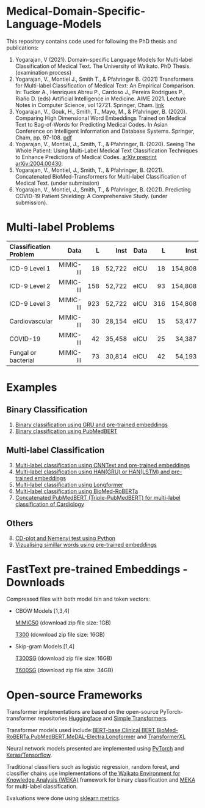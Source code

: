 # Medical-Domain-Specific-Language-Models

This repository contains code used for following the PhD thesis and publications:

1. Yogarajan, V (2021). Domain-specific Language Models for Multi-label Classification of Medical Text. The University of Waikato. PhD Thesis. (examination process)
2. Yogarajan, V., Montiel J., Smith T., & Pfahringer B. (2021) Transformers for Multi-label Classification of Medical Text: An Empirical Comparison. In: Tucker A., Henriques Abreu P., Cardoso J., Pereira Rodrigues P., Riaño D. (eds) Artificial Intelligence in Medicine. AIME 2021. Lecture Notes in Computer Science, vol 12721. Springer, Cham. [link](https://doi.org/10.1007/978-3-030-77211-6_12)
3. Yogarajan, V., Gouk, H., Smith, T., Mayo, M., & Pfahringer, B. (2020). Comparing High Dimensional Word Embeddings Trained on Medical Text to Bag-of-Words for Predicting Medical Codes. In Asian Conference on Intelligent Information and Database Systems. Springer, Cham, pp. 97-108. [pdf](https://drive.google.com/file/d/1hnjaGK-egbN0INlxD8GW0olgQAYQUgAX/view) 
4. Yogarajan, V., Montiel, J., Smith, T., & Pfahringer, B. (2020). Seeing The Whole Patient: Using Multi-Label Medical Text Classification Techniques to Enhance Predictions of Medical Codes. [arXiv preprint arXiv:2004.00430](https://arxiv.org/abs/2004.00430). 
5. Yogarajan, V., Montiel, J., Smith, T., & Pfahringer, B. (2021). Concatenated BioMed-Transformers for Multi-label Classification of Medical Text. (under submission)
6. Yogarajan, V., Montiel, J., Smith, T., & Pfahringer, B. (2021). Predicting COVID-19 Patient Shielding: A Comprehensive Study. (under submission).

# Multi-label Problems

|Classification Problem | Data  | L  | Inst   |  Data  | L  | Inst  |  
| :------ | --------: | --------: | -----: | --------: | --------: | -----: |
|ICD-9 Level 1 | MIMIC-III |   18 | 52,722   |  eICU | 18 |154,808   | 
|ICD-9 Level 2 | MIMIC-III | 158 | 52,722   |  eICU  | 93 |154,808     | 
|ICD-9 Level 3 | MIMIC-III | 923 | 52,722   |  eICU  | 316 | 154,808   | 
|Cardiovascular | MIMIC-III | 30 | 28,154   |  eICU | 15 | 53,477 | 
|COVID-19 | MIMIC-III | 42|35,458   |  eICU  | 25 | 34,387 |
|Fungal or bacterial | MIMIC-III | 73 | 30,814   |  eICU | 42|54,193|     

# Examples
## Binary Classification
1. [Binary classification using GRU and pre-trained embeddings](https://github.com/vithyayogarajan/Medical-Domain-Specific-Language-Models/blob/main/Binary_classification/Binary_classification_GRU.ipynb)
2. [Binary classification using PubMedBERT](https://github.com/vithyayogarajan/Medical-Domain-Specific-Language-Models/blob/main/Binary_classification/Binary_classification_PubMedBERT.ipynb)

## Multi-label Classification

3. [Multi-label classification using CNNText and pre-trained embeddings](https://github.com/vithyayogarajan/Medical-Domain-Specific-Language-Models/blob/main/Multilabel/icd9_cnntext.ipynb)
4. [Multi-label classification using HAN(GRU) or HAN(LSTM) and pre-trained embeddings](https://github.com/vithyayogarajan/Medical-Domain-Specific-Language-Models/blob/main/Multilabel/HAN.py)
5. [Multi-label classification using Longformer](https://github.com/vithyayogarajan/Medical-Domain-Specific-Language-Models/blob/main/Multilabel/longformer_fungal_eICU.py)
6. [Multi-label classification using BioMed-RoBERTa](https://github.com/vithyayogarajan/Medical-Domain-Specific-Language-Models/blob/main/Multilabel/Biomed-Roberto_cardiology.py)
7. [Concatenated PubMedBERT (Triple-PubMedBERT) for multi-label classification of Cardiology](https://github.com/vithyayogarajan/Medical-Domain-Specific-Language-Models/blob/main/Concatenated-Language-Models-Multi-label/triple_pubmedbert_cardiology.py)

## Others
8. [CD-plot and Nemenyi test using Python](https://github.com/vithyayogarajan/Medical-Domain-Specific-Language-Models/blob/main/Multilabel/posthoc-nemenyi.ipynb)
9. [Vizualising simillar words using pre-trained embeddings](https://github.com/vithyayogarajan/Medical-Domain-Specific-Language-Models/blob/main/fastText_Embeddings/vizualise_wiki.ipynb)


# FastText pre-trained Embeddings - Downloads

Compressed files with both model bin and token vectors: 

- CBOW Models [1,3,4]
   
  [MIMIC50](https://drive.google.com/file/d/1UbTO0PFwr4YeQYDLJBnGjfCvK9dAO4kB/view?usp=sharing) (download zip file size: 1GB)
  
  [T300](https://drive.google.com/file/d/1VY8VSRlXiPgOfw12PfQS4Xn-26fYJIgX/view?usp=sharing) (download zip file size: 16GB)


- Skip-gram Models [1,4]

  [T300SG](https://drive.google.com/file/d/1wxVla-7pqfxUqFiOCQgb6zE8kmVsY7l6/view?usp=sharing) (download zip file size: 16GB)

  [T600SG]() (download zip file size: 34GB)



# Open-source Frameworks 

Transformer implementations are based on the open-source PyTorch-transformer repositories [Huggingface](https://github.com/huggingface/transformers) and [Simple Transformers](https://simpletransformers.ai/). 

Transformer models used include:[BERT-base](https://github.com/google-research/bert),[Clinical BERT](https://github.com/EmilyAlsentzer/clinicalBERT),[BioMed-RoBERTa](https://huggingface.co/allenai/biomed_roberta_base),[PubMedBERT](https://microsoft.github.io/BLURB/models.html),[MeDAL-Electra](https://github.com/BruceWen120/medal),[Longformer](https://github.com/allenai/longformer) and [TransformerXL](https://github.com/kimiyoung/transformer-xl)

Neural network models presented are implemented using [PyTorch](https://github.com/pytorch/pytorch) and [Keras/Tensorflow](https://www.tensorflow.org). 

Traditional classifiers such as logistic regression, random forest, and classifier chains use implementations of [the Waikato Environment for Knowledge Analysis (WEKA)](https://www.cs.waikato.ac.nz/ml/weka/) framework for binary classification and [MEKA](http://waikato.github.io/meka/) for multi-label classification.
 
Evaluations were done using [sklearn metrics](https://scikit-learn.org/stable/modules/classes.html\#module-sklearn.metrics). 
